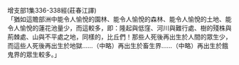增支部1集336-338經(莊春江譯)  
「猶如這贍部洲中能令人愉悅的園林、能令人愉悅的森林、能令人愉悅的土地、能令人愉悅的蓮花池量少，而這較多，即：隆起與低窪、河川與難行處、樹的殘株與荊棘處、山與不平處之地，同樣的，比丘們！那些人死後再出生於人間的眾生少，而這些人死後再出生於地獄……（中略）再出生於畜生界……（中略）再出生於餓鬼界的眾生較多。」  
  
  
